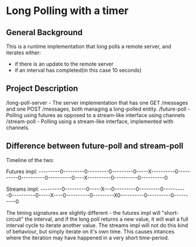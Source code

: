 # Long Polling with a timer

## General Background

This is a runtime implementation that long polls a remote server, and iterates either: 
- if there is an update to the remote server
- if an interval has completed(in this case 10 seconds)

## Project Description

/long-poll-server - The server implementation that has one GET /messages and one POST /messages, both managing a long-polled entity. 
/future-poll - Polling using futures as opposed to a stream-like interface using channels
/stream-poll - Polling using a stream-like interface, implemented with channels. 

## Difference between future-poll and stream-poll

Timeline of the two: 

Futures impl:
---------0---------0---------0---------0-----X----------0----------0----------0----------0----X----------0----------0----------0

Streams impl:
---------0---------0-----X---0---------0---------0----------0----------0-----X----0----------0---------X0----------0----------0----------0

The timing signatures are slightly different - the futures impl will "short-circuit" the interval, and if the long poll returns a new value, it will wait a full interval 
cycle to iterate another value. The streams impl will not do this kind of behaviour, but simply iterate on it's own time. This causes intances where the iteration
may have happened in a very short time-period. 

